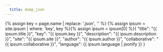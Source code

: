 ```yaml
---
  title: dump_json
---
```

{% assign key = page.name | replace: '.json', '' %}
{% assign ipsum = site.ipsum | where: 'key', key %}{% assign ipsum = ipsum[0] %}{
  "title": "{{ ipsum.title }}",
  "key": "{{ ipsum.key }}",
  "description": "{{ ipsum.description }}",
  "site": "{{ ipsum.site }}",
  "author": "{{ ipsum.author }}",
  "collaborative": "{{ ipsum.collaborative }}",
  "language": {{ ipsum.language | jsonify }}
}
